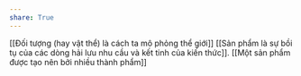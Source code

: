 ```yaml
---
share: True
---
```

[[Đối tượng (hay vật thể) là cách ta mô phỏng thể giới]]
[[Sản phẩm là sự bồi tụ của các dòng hải lưu nhu cầu và kết tinh của kiến thức]]. [[Một sản phẩm được tạo nên bởi nhiều thành phẩm]]
